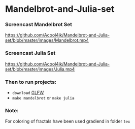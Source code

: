# Mandelbrot-and-Julia-set
### Screencast Mandelbrot Set

https://github.com/Acool4ik/Mandelbrot-and-Julia-set/blob/master/images/Mandelbrot.mp4

### Screencast Julia Set

https://github.com/Acool4ik/Mandelbrot-and-Julia-set/blob/master/images/Julia.mp4

### Then to run projects:
- `download` [GLFW]
- `make mandelbrot` or `make julia`
### Note:
For coloring of fractals have been used gradiend in folder `tex`

   [GLFW]: <https://www.glfw.org/download.html>
   [GLAD]: <https://glad.dav1d.de/>
